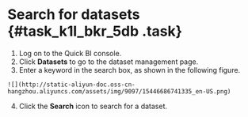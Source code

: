 # Search for datasets {#task_k1l_bkr_5db .task}

1.   Log on to the Quick BI console. 
2.   Click **Datasets** to go to the dataset management page. 
3.   Enter a keyword in the search box, as shown in the following figure. 

    ![](http://static-aliyun-doc.oss-cn-hangzhou.aliyuncs.com/assets/img/9097/15446686741335_en-US.png)

4.   Click the **Search** icon to search for a dataset. 


